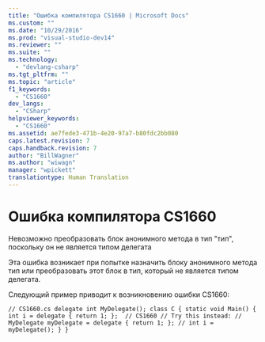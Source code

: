 ```yaml
---
title: "Ошибка компилятора CS1660 | Microsoft Docs"
ms.custom: ""
ms.date: "10/29/2016"
ms.prod: "visual-studio-dev14"
ms.reviewer: ""
ms.suite: ""
ms.technology: 
  - "devlang-csharp"
ms.tgt_pltfrm: ""
ms.topic: "article"
f1_keywords: 
  - "CS1660"
dev_langs: 
  - "CSharp"
helpviewer_keywords: 
  - "CS1660"
ms.assetid: ae7fede3-471b-4e20-97a7-b80fdc2bb080
caps.latest.revision: 7
caps.handback.revision: 7
author: "BillWagner"
ms.author: "wiwagn"
manager: "wpickett"
translationtype: Human Translation
---
```

# Ошибка компилятора CS1660
Невозможно преобразовать блок анонимного метода в тип "тип", поскольку он не является типом делегата  
  
 Эта ошибка возникает при попытке назначить блоку анонимного метода тип или преобразовать этот блок в тип, который не является типом делегата.  
  
 Следующий пример приводит к возникновению ошибки CS1660:  
  
```  
// CS1660.cs delegate int MyDelegate(); class C { static void Main() { int i = delegate { return 1; };  // CS1660 // Try this instead: // MyDelegate myDelegate = delegate { return 1; }; // int i = myDelegate(); } }  
```